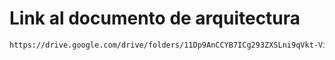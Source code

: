 # Link al documento de arquitectura

```bash
https://drive.google.com/drive/folders/11Dp9AnCCYB7ICg293ZXSLni9qVkt-Viy?usp=drive_link
```




